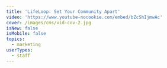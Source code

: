 ```yaml
---
title: 'LifeLoop: Set Your Community Apart'
video: 'https://www.youtube-nocookie.com/embed/bZcShIjmwAc'
cover: /images/cms/vid-cov-2.jpg
isNew: false
isMobile: false
topics:
  - marketing
userTypes:
  - staff
---
```

